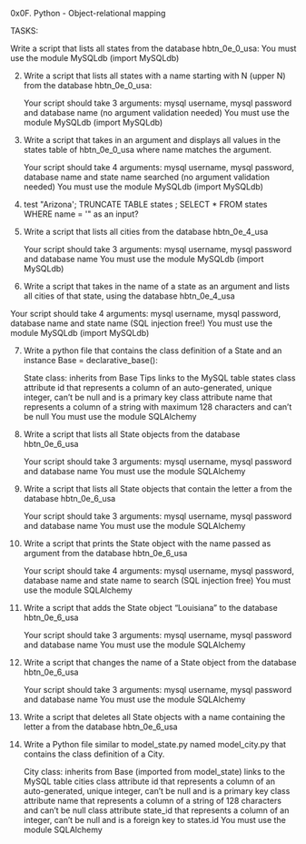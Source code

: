 0x0F. Python - Object-relational mapping


TASKS:

Write a script that lists all states from the database hbtn_0e_0_usa:
	You must use the module MySQLdb (import MySQLdb)

2. Write a script that lists all states with a name starting with N (upper N) from the database hbtn_0e_0_usa:

	Your script should take 3 arguments: mysql username, mysql password and database name (no argument validation needed)
	You must use the module MySQLdb (import MySQLdb)

3. Write a script that takes in an argument and displays all values in the states table of hbtn_0e_0_usa where name matches the argument.

	Your script should take 4 arguments: mysql username, mysql password, database name and state name searched (no argument validation needed)
	You must use the module MySQLdb (import MySQLdb)

4. test "Arizona'; TRUNCATE TABLE states ; SELECT * FROM states WHERE name = '" as an input?

5. Write a script that lists all cities from the database hbtn_0e_4_usa

	Your script should take 3 arguments: mysql username, mysql password and database name
	You must use the module MySQLdb (import MySQLdb)

6. Write a script that takes in the name of a state as an argument and lists all cities of that state, using the database hbtn_0e_4_usa

Your script should take 4 arguments: mysql username, mysql password, database name and state name (SQL injection free!)
You must use the module MySQLdb (import MySQLdb)

7. Write a python file that contains the class definition of a State and an instance Base = declarative_base():

	State class:
		inherits from Base Tips
		links to the MySQL table states
	class attribute id that represents a column of an auto-generated, unique integer, can’t be null and is a primary key
	class attribute name that represents a column of a string with maximum 128 characters and can’t be null
You must use the module SQLAlchemy

8. Write a script that lists all State objects from the database hbtn_0e_6_usa

	Your script should take 3 arguments: mysql username, mysql password and database name
	You must use the module SQLAlchemy

9. Write a script that lists all State objects that contain the letter a from the database hbtn_0e_6_usa

	Your script should take 3 arguments: mysql username, mysql password and database name
	You must use the module SQLAlchemy

10. Write a script that prints the State object with the name passed as argument from the database hbtn_0e_6_usa

	Your script should take 4 arguments: mysql username, mysql password, database name and state name to search (SQL injection free)
	You must use the module SQLAlchemy

11. Write a script that adds the State object “Louisiana” to the database hbtn_0e_6_usa

	Your script should take 3 arguments: mysql username, mysql password and database name
	You must use the module SQLAlchemy

12. Write a script that changes the name of a State object from the database hbtn_0e_6_usa

	Your script should take 3 arguments: mysql username, mysql password and database name
	You must use the module SQLAlchemy

13. Write a script that deletes all State objects with a name containing the letter a from the database hbtn_0e_6_usa

14. Write a Python file similar to model_state.py named model_city.py that contains the class definition of a City.

	City class:
		inherits from Base (imported from model_state)
		links to the MySQL table cities
		class attribute id that represents a column of an auto-generated, unique integer, can’t be null and is a primary key
		class attribute name that represents a column of a string of 128 characters and can’t be null
		class attribute state_id that represents a column of an integer, can’t be null and is a foreign key to states.id
	You must use the module SQLAlchemy
